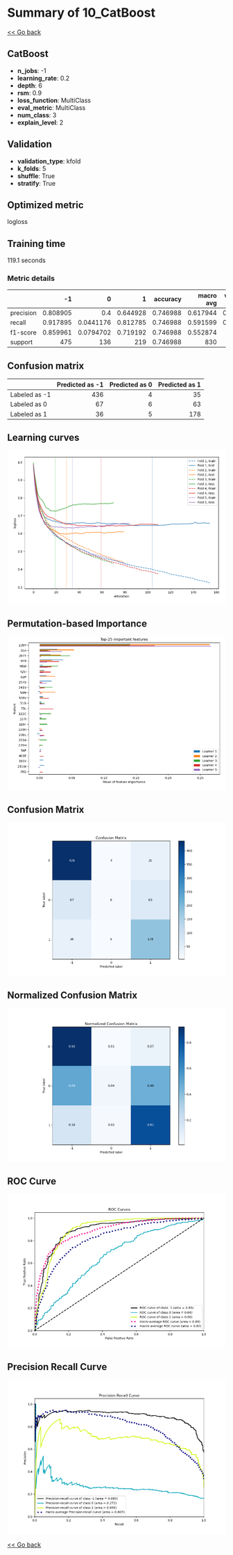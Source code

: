 # Summary of 10_CatBoost

[<< Go back](../README.md)


## CatBoost
- **n_jobs**: -1
- **learning_rate**: 0.2
- **depth**: 6
- **rsm**: 0.9
- **loss_function**: MultiClass
- **eval_metric**: MultiClass
- **num_class**: 3
- **explain_level**: 2

## Validation
 - **validation_type**: kfold
 - **k_folds**: 5
 - **shuffle**: True
 - **stratify**: True

## Optimized metric
logloss

## Training time

119.1 seconds

### Metric details
|           |         -1 |           0 |          1 |   accuracy |   macro avg |   weighted avg |   logloss |
|:----------|-----------:|------------:|-----------:|-----------:|------------:|---------------:|----------:|
| precision |   0.808905 |   0.4       |   0.644928 |   0.746988 |    0.617944 |       0.698638 |  0.647652 |
| recall    |   0.917895 |   0.0441176 |   0.812785 |   0.746988 |    0.591599 |       0.746988 |  0.647652 |
| f1-score  |   0.859961 |   0.0794702 |   0.719192 |   0.746988 |    0.552874 |       0.69493  |  0.647652 |
| support   | 475        | 136         | 219        |   0.746988 |  830        |     830        |  0.647652 |


## Confusion matrix
|               |   Predicted as -1 |   Predicted as 0 |   Predicted as 1 |
|:--------------|------------------:|-----------------:|-----------------:|
| Labeled as -1 |               436 |                4 |               35 |
| Labeled as 0  |                67 |                6 |               63 |
| Labeled as 1  |                36 |                5 |              178 |

## Learning curves
![Learning curves](learning_curves.png)

## Permutation-based Importance
![Permutation-based Importance](permutation_importance.png)
## Confusion Matrix

![Confusion Matrix](confusion_matrix.png)


## Normalized Confusion Matrix

![Normalized Confusion Matrix](confusion_matrix_normalized.png)


## ROC Curve

![ROC Curve](roc_curve.png)


## Precision Recall Curve

![Precision Recall Curve](precision_recall_curve.png)



[<< Go back](../README.md)
